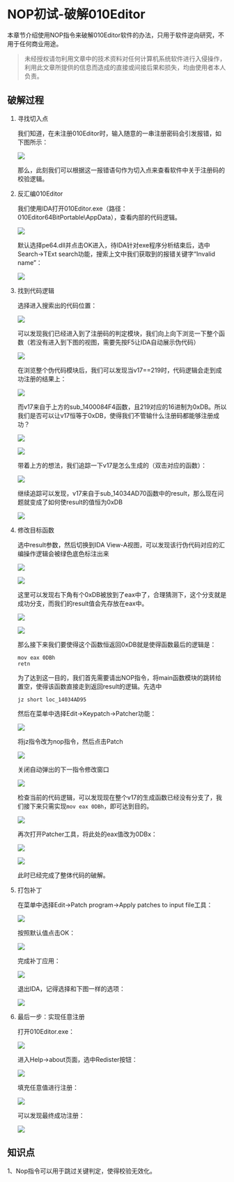 # NOP初试-破解010Editor

本章节介绍使用NOP指令来破解010Editor软件的办法，只用于软件逆向研究，不用于任何商业用途。

> 未经授权请勿利用文章中的技术资料对任何计算机系统软件进行入侵操作，利用此文章所提供的信息而造成的直接或间接后果和损失，均由使用者本人负责。

## 破解过程

1. 寻找切入点

   我们知道，在未注册010Editor时，输入随意的一串注册密码会引发报错，如下图所示：

   ![](https://takiobuff.oss-cn-hongkong.aliyuncs.com/image/Editor028.png)

   那么，此刻我们可以根据这一报错语句作为切入点来查看软件中关于注册码的校验逻辑。

2. 反汇编010Editor

   我们使用IDA打开010Editor.exe（路径：010Editor64BitPortable\AppData），查看内部的代码逻辑。

   ![](https://takiobuff.oss-cn-hongkong.aliyuncs.com/image/Editor001.png)

   默认选择pe64.dll并点击OK进入，待IDA针对exe程序分析结束后，选中Search->TExt search功能，搜索上文中我们获取到的报错关键字“Invalid name”：

   ![](https://takiobuff.oss-cn-hongkong.aliyuncs.com/image/Editor002.png)

3. 找到代码逻辑

   选择进入搜索出的代码位置：

   ![](https://takiobuff.oss-cn-hongkong.aliyuncs.com/image/Editor003.png)

   可以发现我们已经进入到了注册码的判定模块，我们向上向下浏览一下整个函数（若没有进入到下图的视图，需要先按F5让IDA自动展示伪代码）

   ![](https://takiobuff.oss-cn-hongkong.aliyuncs.com/image/Editor004.png)

   在浏览整个伪代码模块后，我们可以发现当v17==219时，代码逻辑会走到成功注册的结果上：

   ![](https://takiobuff.oss-cn-hongkong.aliyuncs.com/image/Editor005.png)

   而v17来自于上方的sub_1400084F4函数，且219对应的16进制为0xDB。所以我们是否可以让v17恒等于0xDB，使得我们不管输什么注册码都能够注册成功？

   ![](https://takiobuff.oss-cn-hongkong.aliyuncs.com/image/Editor006.png)

   ![](https://takiobuff.oss-cn-hongkong.aliyuncs.com/image/Editor007.png)

   带着上方的想法，我们追踪一下v17是怎么生成的（双击对应的函数）：

   ![](https://takiobuff.oss-cn-hongkong.aliyuncs.com/image/Editor008.png)

   继续追踪可以发现，v17来自于sub_14034AD70函数中的result，那么现在问题就变成了如何使result的值恒为0xDB

   ![](https://takiobuff.oss-cn-hongkong.aliyuncs.com/image/Editor009.png)

4. 修改目标函数

   选中result参数，然后切换到IDA View-A视图，可以发现该行伪代码对应的汇编操作逻辑会被绿色底色标注出来

   ![](https://takiobuff.oss-cn-hongkong.aliyuncs.com/image/Editor010.png)

   ![](https://takiobuff.oss-cn-hongkong.aliyuncs.com/image/Editor011.png)

   这里可以发现右下角有个0xDB被放到了eax中了，合理猜测下，这个分支就是成功分支，而我们的result值会先存放在eax中。

   ![](https://takiobuff.oss-cn-hongkong.aliyuncs.com/image/Editor012.png)

   ![](https://takiobuff.oss-cn-hongkong.aliyuncs.com/image/Editor013.png)

   那么接下来我们要使得这个函数恒返回0xDB就是使得函数最后的逻辑是：

   ```
   mov eax 0DBh
   retn
   ```

   为了达到这一目的，我们首先需要请出NOP指令，将main函数模块的跳转给置空，使得该函数直接走到返回result的逻辑。先选中

   ```
   jz short loc_14034AD95
   ```

   然后在菜单中选择Edit->Keypatch->Patcher功能：

   ![](https://takiobuff.oss-cn-hongkong.aliyuncs.com/image/Editor014.png)

   将jz指令改为nop指令，然后点击Patch

   ![](https://takiobuff.oss-cn-hongkong.aliyuncs.com/image/Editor015.png)

   关闭自动弹出的下一指令修改窗口

   ![](https://takiobuff.oss-cn-hongkong.aliyuncs.com/image/Editor016.png)

   检查当前的代码逻辑，可以发现现在整个v17的生成函数已经没有分支了，我们接下来只需实现`mov eax 0DBh`，即可达到目的。 

   ![](https://takiobuff.oss-cn-hongkong.aliyuncs.com/image/Editor017.png)

   再次打开Patcher工具，将此处的eax值改为0DBx：

   ![](https://takiobuff.oss-cn-hongkong.aliyuncs.com/image/Editor018.png)

   ![](https://takiobuff.oss-cn-hongkong.aliyuncs.com/image/Editor019.png)

   此时已经完成了整体代码的破解。

5. 打包补丁

   在菜单中选择Edit->Patch program->Apply patches to input file工具：

   ![](https://takiobuff.oss-cn-hongkong.aliyuncs.com/image/Editor020.png)

   按照默认值点击OK：

   ![](https://takiobuff.oss-cn-hongkong.aliyuncs.com/image/Editor021.png)

   完成补丁应用：

   ![](https://takiobuff.oss-cn-hongkong.aliyuncs.com/image/Editor022.png)

   退出IDA，记得选择和下图一样的选项：

   ![](https://takiobuff.oss-cn-hongkong.aliyuncs.com/image/Editor023.png)

6. 最后一步：实现任意注册

   打开010Editor.exe：

   ![](https://takiobuff.oss-cn-hongkong.aliyuncs.com/image/Editor024.png)

   进入Help->about页面，选中Redister按钮：

   ![](https://takiobuff.oss-cn-hongkong.aliyuncs.com/image/Editor025.png)

   填充任意值进行注册：

   ![](https://takiobuff.oss-cn-hongkong.aliyuncs.com/image/Editor026.png)

   可以发现最终成功注册：

   ![](https://takiobuff.oss-cn-hongkong.aliyuncs.com/image/Editor027.png)

   

## 知识点

1、Nop指令可以用于跳过关键判定，使得校验无效化。